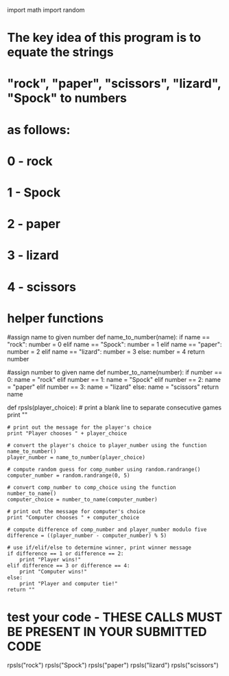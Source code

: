 import math
import random

# The key idea of this program is to equate the strings
# "rock", "paper", "scissors", "lizard", "Spock" to numbers
# as follows:
#
# 0 - rock
# 1 - Spock
# 2 - paper
# 3 - lizard
# 4 - scissors

# helper functions

#assign name to given number
def name_to_number(name):
    if name == "rock":
        number = 0
    elif name == "Spock":
        number = 1
    elif name == "paper":
        number = 2
    elif name == "lizard":
        number = 3
    else:
        number = 4
    return number

#assign number to given name
def number_to_name(number):
    if number == 0:
        name = "rock"
    elif number == 1:
        name = "Spock"
    elif number == 2:
        name = "paper"
    elif number == 3:
        name = "lizard"
    else:
        name = "scissors"
    return name
    

def rpsls(player_choice):
    # print a blank line to separate consecutive games
    print ""
    
    # print out the message for the player's choice
    print "Player chooses " + player_choice
    
    # convert the player's choice to player_number using the function name_to_number()
    player_number = name_to_number(player_choice)
    
    # compute random guess for comp_number using random.randrange()
    computer_number = random.randrange(0, 5)
    
    # convert comp_number to comp_choice using the function number_to_name()
    computer_choice = number_to_name(computer_number)
    
    # print out the message for computer's choice
    print "Computer chooses " + computer_choice
    
    # compute difference of comp_number and player_number modulo five
    difference = ((player_number - computer_number) % 5)
    
    # use if/elif/else to determine winner, print winner message
    if difference == 1 or difference == 2:
        print "Player wins!"
    elif difference == 3 or difference == 4:
        print "Computer wins!"
    else:
        print "Player and computer tie!"
    return ""
    

# test your code - THESE CALLS MUST BE PRESENT IN YOUR SUBMITTED CODE
rpsls("rock")
rpsls("Spock")
rpsls("paper")
rpsls("lizard")
rpsls("scissors")
